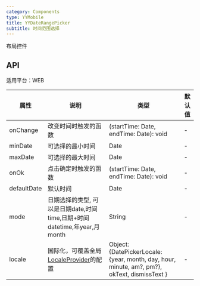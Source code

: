 ```yaml
---
category: Components
type: YYMobile
title: YYDateRangePicker
subtitle: 时间范围选择
---
```


布局控件

## API

适用平台：WEB

属性 | 说明 | 类型 | 默认值
----|-----|------|------
| onChange| 改变时间时触发的函数 | (startTime: Date, endTime: Date): void  |  - |
| minDate | 可选择的最小时间 | Date | - |
| maxDate | 可选择的最大时间 | Date | - |
| onOk | 点击确定时触发的函数 | (startTime: Date, endTime: Date): void  |  - |
| defaultDate | 默认时间 | Date | - |
| mode | 日期选择的类型, 可以是日期date,时间time,日期+时间datetime,年year,月month | String | - |
| locale | 国际化，可覆盖全局[LocaleProvider](https://mobile.ant.design/components/locale-provider)的配置 | Object: {DatePickerLocale: {year, month, day, hour, minute, am?, pm?}, okText, dismissText } | - |

